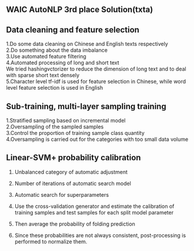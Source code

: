 ## WAIC AutoNLP 3rd place Solution(txta)

## Data cleaning and feature selection

1.Do some data cleaning on Chinese and English texts respectively  
2.Do something about the data imbalance  
3.Use automated feature filtering  
4.Automated processing of long and short text  
        We tried hashingvctorizer to reduce the dimension of long text and to deal with sparse short text densely  
5.Character level tf-idf is used for feature selection in Chinese, while word level feature selection is used in English  

## Sub-training, multi-layer sampling training

1.Stratified sampling based on incremental model  
2.Oversampling of the sampled samples  
3.Control the proportion of training sample class quantity  
4.Oversampling is carried out for the categories with too small data volume  

## Linear-SVM+ probability calibration  
1. Unbalanced category of automatic adjustment  
2. Number of iterations of automatic search model  
3. Automatic search for superparameters  


1. Use the cross-validation generator and estimate the calibration of training samples and test samples for each split model parameter  
2. Then average the probability of folding prediction  
3. Since these probabilities are not always consistent, post-processing is performed to normalize them.  
